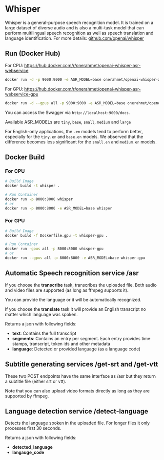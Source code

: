 # Whisper
Whisper is a general-purpose speech recognition model. It is trained on a large dataset of diverse audio and is also a multi-task model that can perform multilingual speech recognition as well as speech translation and language identification. For more details: [github.com/openai/whisper](https://github.com/openai/whisper/)

## Run (Docker Hub)
For CPU: https://hub.docker.com/r/onerahmet/openai-whisper-asr-webservice
```sh
docker run -d -p 9000:9000 -e ASR_MODEL=base onerahmet/openai-whisper-asr-webservice
```

For GPU: https://hub.docker.com/r/onerahmet/openai-whisper-asr-webservice-gpu
```sh
docker run -d --gpus all -p 9000:9000 -e ASR_MODEL=base onerahmet/openai-whisper-asr-webservice-gpu
```

You can access the Swagger via `http://localhost:9000/docs`.

Available ASR_MODELs are `tiny`, `base`, `small`, `medium` and `large`

For English-only applications, the `.en` models tend to perform better, especially for the `tiny.en` and `base.en` models. We observed that the difference becomes less significant for the `small.en` and `medium.en` models.



## Docker Build
### For CPU
```sh
# Build Image
docker build -t whisper .

# Run Container
docker run -p 8000:8000 whisper
# or
docker run -p 8000:8000 -e ASR_MODEL=base whisper
```

### For GPU
```sh
# Build Image
docker build -f Dockerfile.gpu -t whisper-gpu .

# Run Container
docker run -gpus all -p 8000:8000 whisper-gpu
# or
docker run --gpus all -p 8000:8000 -e ASR_MODEL=base whisper-gpu

```
## Automatic Speech recognition service /asr

If you choose the **transcribe** task, transcribes the uploaded file. Both audio and video files are supported (as long as ffmpeg supports it).

You can provide the language or it will be automatically recognized. 

If you choose the **translate** task it will provide an English transcript no matter which language was spoken.

Returns a json with following fields:
- **text**: Contains the full transcript
- **segments**: Contains an entry per segment. Each entry  provides time stamps, transcript, token ids and other metadata
- **language**: Detected or provided language (as a language code)

## Subtitle generating services /get-srt and /get-vtt

These two POST endpoints have the same interface as /asr but they return a subtitle file (either srt or vtt).

Note that you can also upload video formats directly as long as they are supported by ffmpeg.

## Language detection service /detect-language

Detects the language spoken in the uploaded file. For longer files it only processes first 30 seconds.

Returns a json with following fields:
- **detected_language**
- **langauge_code**

